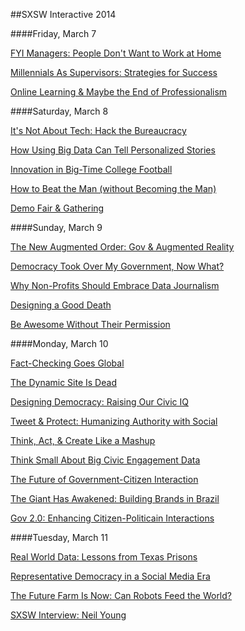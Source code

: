 ##SXSW Interactive 2014

####Friday, March 7

[FYI Managers: People Don't Want to Work at Home](http://schedule.sxsw.com/2014/events/event_IAP24450)

[Millennials As Supervisors: Strategies for Success](http://schedule.sxsw.com/2014/events/event_IAP21739)

[Online Learning & Maybe the End of Professionalism](http://schedule.sxsw.com/2014/events/event_IAP19204)


####Saturday, March 8

[It's Not About Tech: Hack the Bureaucracy](http://schedule.sxsw.com/2014/events/event_IAP23414)

[How Using Big Data Can Tell Personalized Stories](http://schedule.sxsw.com/2014/events/event_IAP20207)

[Innovation in Big-Time College Football](http://schedule.sxsw.com/2014/events/event_IAP22133)

[How to Beat the Man (without Becoming the Man)](http://schedule.sxsw.com/2014/events/event_IAP20824)

[Demo Fair & Gathering](http://schedule.sxsw.com/2014/events/event_OE03084)


####Sunday, March 9

[The New Augmented Order: Gov & Augmented Reality](http://schedule.sxsw.com/2014/events/event_IAP25232)

[Democracy Took Over My Government, Now What?](http://schedule.sxsw.com/2014/events/event_IAP17458)

[Why Non-Profits Should Embrace Data Journalism](http://schedule.sxsw.com/2014/events/event_IAP20942)

[Designing a Good Death](http://schedule.sxsw.com/2014/events/event_IAP24130)

[Be Awesome Without Their Permission](http://schedule.sxsw.com/2014/events/event_IAP27473)


####Monday, March 10

[Fact-Checking Goes Global](http://schedule.sxsw.com/2014/events/event_IAP20013)

[The Dynamic Site Is Dead](http://schedule.sxsw.com/2014/events/event_IAP18267)

[Designing Democracy: Raising Our Civic IQ](http://schedule.sxsw.com/2014/events/event_IAP17338)

[Tweet & Protect: Humanizing Authority with Social](http://schedule.sxsw.com/2014/events/event_IAP24824)

[Think, Act, & Create Like a Mashup](http://schedule.sxsw.com/2014/events/event_IAP21922)

[Think Small About Big Civic Engagement Data](http://schedule.sxsw.com/2014/events/event_IAP24754)

[The Future of Government-Citizen Interaction](http://schedule.sxsw.com/2014/events/event_IAP22147)

[The Giant Has Awakened: Building Brands in Brazil](http://schedule.sxsw.com/2014/events/event_IAP21064)

[Gov 2.0: Enhancing Citizen-Politicain Interactions](http://schedule.sxsw.com/2014/events/event_IAP17104)


####Tuesday, March 11

[Real World Data: Lessons from Texas Prisons](http://schedule.sxsw.com/2014/events/event_IAP26142)

[Representative Democracy in a Social Media Era](http://schedule.sxsw.com/2014/events/event_IAP24468)

[The Future Farm Is Now: Can Robots Feed the World?](http://schedule.sxsw.com/2014/events/event_IAP20078)

[SXSW Interview: Neil Young](http://schedule.sxsw.com/2014/events/event_MP990989)
